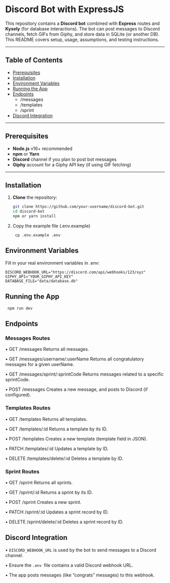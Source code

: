 # Discord Bot with ExpressJS

This repository contains a **Discord bot** combined with **Express** routes and **Kysely** (for database interactions). The bot can post messages to Discord channels, fetch GIFs from Giphy, and store data in SQLite (or another DB). This README covers setup, usage, assumptions, and testing instructions.

---

## Table of Contents
- [Prerequisites](#prerequisites)
- [Installation](#installation)
- [Environment Variables](#environment-variables)
- [Running the App](#running-the-app)
- [Endpoints](#endpoints)
  - /messages 
  - /templates 
  - /sprint   
- [Discord Integration](#discord-integration)


---

## Prerequisites

- **Node.js** v16+ recommended
- **npm** or **Yarn**
- **Discord** channel if you plan to post bot messages
- **Giphy** account for a Giphy API key (if using GIF fetching)

---

## Installation

1. **Clone** the repository:
   ```bash
   git clone https://github.com/your-username/discord-bot.git
   cd discord-bot
   npm or yarn install
   ```

2. Copy the example file (.env.example)
   ```
    cp .env.example .env
   ```

## Environment Variables
 Fill in your real environment variables in .env:
   ```
   DISCORD_WEBHOOK_URL="https://discord.com/api/webhooks/123/xyz"
   GIPHY_API="YOUR_GIPHY_API_KEY"
   DATABASE_FILE="data/database.db"
```



## Running the App
```
 npm run dev
```

## Endpoints

### Messages Routes

•	GET /messages
Returns all messages.

•	GET /messages/username/:userName
Returns all congratulatory messages for a given userName.

•	GET /messages/sprint/:sprintCode
Returns messages related to a specific sprintCode.

•	POST /messages
Creates a new message, and posts to Discord (if configured).


### Templates Routes

•	GET /templates
Returns all templates.

•	GET /templates/:id
Returns a template by its ID.

•	POST /templates
Creates a new template (template field in JSON).

•	PATCH /templates/:id
Updates a template by ID.

•	DELETE /templates/delete/:id
Deletes a template by ID.


### Sprint Routes
•	GET /sprint
Returns all sprints.

•	GET /sprint/:id
Returns a sprint by its ID.

•	POST /sprint
Creates a new sprint.

•	PATCH /sprint/:id
Updates a sprint record by ID.

•	DELETE /sprint/delete/:id
Deletes a sprint record by ID.


## Discord Integration
•	```DISCORD_WEBHOOK_URL``` is used by the bot to send messages to a Discord channel.

•	Ensure the ```.env ```file contains a valid Discord webhook URL.

•	The app posts messages (like  “congrats” messages) to this webhook.
